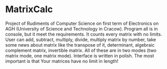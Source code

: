 # MatrixCalc
Project of Rudiments of Computer Science on first term of Electronics on AGH (University of Science and Technology in Cracow). Program all is in console, but it meet the requirements. It counts every matrix with no limits. User can add, subtract, multiply, divide, multiply matrix by number, take some news about matrix like the transpose of it, determinant, algebraic complement matrix, invertible matrix. All of these are in two modes (two matrix mode, one matrix mode). Interface is written in polish. The most important is that Your matrices have no limit in length!
